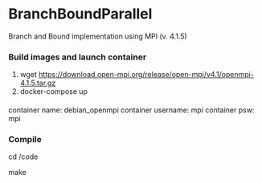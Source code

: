 # BranchBoundParallel
 Branch and Bound implementation using MPI (v. 4.1.5)

### Build images and launch container
1. wget https://download.open-mpi.org/release/open-mpi/v4.1/openmpi-4.1.5.tar.gz
2. docker-compose up

####
container name: debian_openmpi
container username: mpi
container psw: mpi


### Compile
cd /code

make
